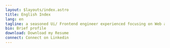 ```yaml
---
layout: $layouts/index.astro
title: English Index
lang: en
tagline: a seasoned Ui/ Frontend engineer experienced focusing on Web and Mobile devices. Creative and solution oriented with special dedication to details in the visual field.
bio: Brief profile
download: Download my Resume
connect: Connect on Linkedin
---
```


